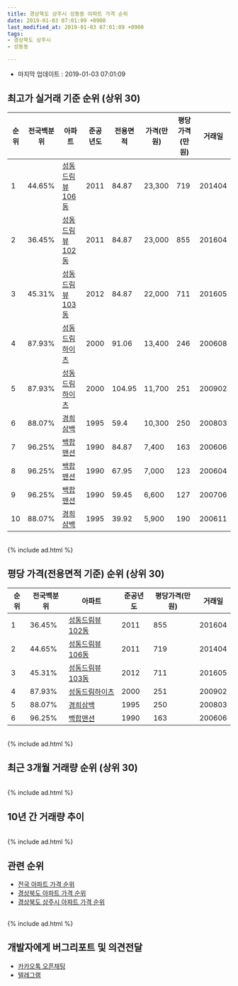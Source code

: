 ```yaml
---
title: 경상북도 상주시 성동동 아파트 가격 순위
date: 2019-01-03 07:01:09 +0900
last_modified_at: 2019-01-03 07:01:09 +0900
tags:
- 경상북도 상주시
- 성동동

---
```


* 마지막 업데이트 : 2019-01-03 07:01:09

## 최고가 실거래 기준 순위 (상위 30)


|순위|전국백분위|아파트|준공년도|전용면적|가격(만원)|평당가격(만원)|거래일|
|---|---|---|---|---|---|---|---|
|1|44.65%|[성동드림뷰106동](https://search.naver.com/search.naver?query=%EA%B2%BD%EC%83%81%EB%B6%81%EB%8F%84+%EC%83%81%EC%A3%BC%EC%8B%9C+%EC%84%B1%EB%8F%99%EB%8F%99+%EC%84%B1%EB%8F%99%EB%93%9C%EB%A6%BC%EB%B7%B0106%EB%8F%99)|2011|84.87|23,300|719|201404|
|2|36.45%|[성동드림뷰102동](https://search.naver.com/search.naver?query=%EA%B2%BD%EC%83%81%EB%B6%81%EB%8F%84+%EC%83%81%EC%A3%BC%EC%8B%9C+%EC%84%B1%EB%8F%99%EB%8F%99+%EC%84%B1%EB%8F%99%EB%93%9C%EB%A6%BC%EB%B7%B0102%EB%8F%99)|2011|84.87|23,000|855|201604|
|3|45.31%|[성동드림뷰103동](https://search.naver.com/search.naver?query=%EA%B2%BD%EC%83%81%EB%B6%81%EB%8F%84+%EC%83%81%EC%A3%BC%EC%8B%9C+%EC%84%B1%EB%8F%99%EB%8F%99+%EC%84%B1%EB%8F%99%EB%93%9C%EB%A6%BC%EB%B7%B0103%EB%8F%99)|2012|84.87|22,000|711|201605|
|4|87.93%|[성동드림하이츠](https://search.naver.com/search.naver?query=%EA%B2%BD%EC%83%81%EB%B6%81%EB%8F%84+%EC%83%81%EC%A3%BC%EC%8B%9C+%EC%84%B1%EB%8F%99%EB%8F%99+%EC%84%B1%EB%8F%99%EB%93%9C%EB%A6%BC%ED%95%98%EC%9D%B4%EC%B8%A0)|2000|91.06|13,400|246|200608|
|5|87.93%|[성동드림하이츠](https://search.naver.com/search.naver?query=%EA%B2%BD%EC%83%81%EB%B6%81%EB%8F%84+%EC%83%81%EC%A3%BC%EC%8B%9C+%EC%84%B1%EB%8F%99%EB%8F%99+%EC%84%B1%EB%8F%99%EB%93%9C%EB%A6%BC%ED%95%98%EC%9D%B4%EC%B8%A0)|2000|104.95|11,700|251|200902|
|6|88.07%|[경희삼백](https://search.naver.com/search.naver?query=%EA%B2%BD%EC%83%81%EB%B6%81%EB%8F%84+%EC%83%81%EC%A3%BC%EC%8B%9C+%EC%84%B1%EB%8F%99%EB%8F%99+%EA%B2%BD%ED%9D%AC%EC%82%BC%EB%B0%B1)|1995|59.4|10,300|250|200803|
|7|96.25%|[백합맨션](https://search.naver.com/search.naver?query=%EA%B2%BD%EC%83%81%EB%B6%81%EB%8F%84+%EC%83%81%EC%A3%BC%EC%8B%9C+%EC%84%B1%EB%8F%99%EB%8F%99+%EB%B0%B1%ED%95%A9%EB%A7%A8%EC%85%98)|1990|84.87|7,400|163|200606|
|8|96.25%|[백합맨션](https://search.naver.com/search.naver?query=%EA%B2%BD%EC%83%81%EB%B6%81%EB%8F%84+%EC%83%81%EC%A3%BC%EC%8B%9C+%EC%84%B1%EB%8F%99%EB%8F%99+%EB%B0%B1%ED%95%A9%EB%A7%A8%EC%85%98)|1990|67.95|7,000|123|200604|
|9|96.25%|[백합맨션](https://search.naver.com/search.naver?query=%EA%B2%BD%EC%83%81%EB%B6%81%EB%8F%84+%EC%83%81%EC%A3%BC%EC%8B%9C+%EC%84%B1%EB%8F%99%EB%8F%99+%EB%B0%B1%ED%95%A9%EB%A7%A8%EC%85%98)|1990|59.45|6,600|127|200706|
|10|88.07%|[경희삼백](https://search.naver.com/search.naver?query=%EA%B2%BD%EC%83%81%EB%B6%81%EB%8F%84+%EC%83%81%EC%A3%BC%EC%8B%9C+%EC%84%B1%EB%8F%99%EB%8F%99+%EA%B2%BD%ED%9D%AC%EC%82%BC%EB%B0%B1)|1995|39.92|5,900|190|200611|


<br>
{% include ad.html %}
<br>

## 평당 가격(전용면적 기준) 순위 (상위 30)


|순위|전국백분위|아파트|준공년도|평당가격(만원)|거래일|
|---|---|---|---|---|---|
|1|36.45%|[성동드림뷰102동](https://search.naver.com/search.naver?query=%EA%B2%BD%EC%83%81%EB%B6%81%EB%8F%84+%EC%83%81%EC%A3%BC%EC%8B%9C+%EC%84%B1%EB%8F%99%EB%8F%99+%EC%84%B1%EB%8F%99%EB%93%9C%EB%A6%BC%EB%B7%B0102%EB%8F%99)|2011|855|201604|
|2|44.65%|[성동드림뷰106동](https://search.naver.com/search.naver?query=%EA%B2%BD%EC%83%81%EB%B6%81%EB%8F%84+%EC%83%81%EC%A3%BC%EC%8B%9C+%EC%84%B1%EB%8F%99%EB%8F%99+%EC%84%B1%EB%8F%99%EB%93%9C%EB%A6%BC%EB%B7%B0106%EB%8F%99)|2011|719|201404|
|3|45.31%|[성동드림뷰103동](https://search.naver.com/search.naver?query=%EA%B2%BD%EC%83%81%EB%B6%81%EB%8F%84+%EC%83%81%EC%A3%BC%EC%8B%9C+%EC%84%B1%EB%8F%99%EB%8F%99+%EC%84%B1%EB%8F%99%EB%93%9C%EB%A6%BC%EB%B7%B0103%EB%8F%99)|2012|711|201605|
|4|87.93%|[성동드림하이츠](https://search.naver.com/search.naver?query=%EA%B2%BD%EC%83%81%EB%B6%81%EB%8F%84+%EC%83%81%EC%A3%BC%EC%8B%9C+%EC%84%B1%EB%8F%99%EB%8F%99+%EC%84%B1%EB%8F%99%EB%93%9C%EB%A6%BC%ED%95%98%EC%9D%B4%EC%B8%A0)|2000|251|200902|
|5|88.07%|[경희삼백](https://search.naver.com/search.naver?query=%EA%B2%BD%EC%83%81%EB%B6%81%EB%8F%84+%EC%83%81%EC%A3%BC%EC%8B%9C+%EC%84%B1%EB%8F%99%EB%8F%99+%EA%B2%BD%ED%9D%AC%EC%82%BC%EB%B0%B1)|1995|250|200803|
|6|96.25%|[백합맨션](https://search.naver.com/search.naver?query=%EA%B2%BD%EC%83%81%EB%B6%81%EB%8F%84+%EC%83%81%EC%A3%BC%EC%8B%9C+%EC%84%B1%EB%8F%99%EB%8F%99+%EB%B0%B1%ED%95%A9%EB%A7%A8%EC%85%98)|1990|163|200606|


<br>
{% include ad.html %}
<br>

## 최근 3개월 거래량 순위 (상위 30)


<div style="width:100%;">
    <canvas id="deal_count_ranking" height="250"></canvas>
</div>


<script>
new Chart(document.getElementById("deal_count_ranking"), {
    type: 'horizontalBar',
    data: {
        labels: ['백합맨션', '경희삼백', '성동드림뷰103동'],
        datasets: [{
            label: '실거래 수',
            data: [1, 1, 1],
            borderColor: "rgba(255, 0, 128, 1)",
            backgroundColor: "rgba(255, 0, 128, 0.5)",
            fill: false,
        }]
    },
    options: {
        responsive: true,
        title: {
            display: true,
            text: '최근 3개월 거래량 순위'
        },
        tooltips: {
            mode: 'index',
            intersect: false,
            callbacks: {
                title: function(tooltipItems, data) {
                    return "실거래 수:";
                },
                label: function(tooltipItem, data) {
                    return data.labels[tooltipItem.index] + ": " + tooltipItem.xLabel;
                }
            }
        },
        hover: {
            mode: 'nearest',
            intersect: true
        },
        scales: {
            xAxes: [{
                display: true,
                scaleLabel: {
                    display: true,
                    labelString: '실거래 수'
                },
                ticks: {
                    suggestedMin: 0,
                }
            }],
            yAxes: [{
                display: true,
                ticks: {
                    autoSkip: false,
                    callback: function(value, index, values) {
                        if (value.length > 15)
                            return value.substr(0, 13) + "...";
                        else
                            return value;
                    }
                },
                scaleLabel: {
                    display: false,
                }
            }]
        }
    }
});

</script>


<br>
{% include ad.html %}
<br>

## 10년 간 거래량 추이


<div style="width:100%;">
    <canvas id="deal_progress" height="250"></canvas>
</div>

<script>
new Chart(document.getElementById("deal_progress"), {
    type: 'line',
    data: {
        labels: ['200901','200902','200903','200904','200905','200906','200907','200908','200909','200910','200911','200912','201001','201002','201003','201004','201005','201006','201007','201008','201009','201010','201011','201012','201101','201102','201103','201104','201105','201106','201107','201108','201109','201110','201111','201112','201201','201202','201203','201204','201205','201206','201207','201208','201209','201210','201211','201212','201301','201302','201303','201304','201305','201306','201307','201308','201309','201310','201311','201312','201401','201402','201403','201404','201405','201406','201407','201408','201409','201410','201411','201412','201501','201502','201503','201504','201505','201506','201507','201508','201509','201510','201511','201512','201601','201602','201603','201604','201605','201606','201607','201608','201609','201610','201611','201612','201701','201702','201703','201704','201705','201706','201707','201708','201709','201710','201711','201712','201801','201802','201803','201804','201805','201806','201807','201808','201809','201810','201811','201812','201901'],
        datasets: [{
            label: '실거래 수',
            pointRadius: 1,
            data: [0, 4, 0, 0, 3, 3, 5, 0, 1, 3, 2, 2, 0, 4, 3, 4, 3, 3, 2, 6, 3, 3, 3, 1, 9, 2, 6, 1, 0, 0, 3, 1, 7, 2, 0, 2, 0, 1, 3, 0, 3, 2, 1, 3, 1, 2, 1, 1, 2, 3, 2, 5, 2, 0, 0, 2, 0, 1, 1, 5, 1, 2, 2, 3, 2, 2, 0, 0, 0, 7, 2, 3, 2, 1, 4, 3, 1, 0, 4, 2, 4, 2, 2, 0, 2, 2, 3, 6, 3, 6, 1, 4, 4, 1, 1, 1, 2, 2, 3, 1, 1, 1, 1, 1, 4, 0, 1, 3, 3, 0, 2, 1, 3, 2, 1, 3, 1, 3, 2, 1, 0],
            borderColor: "rgba(255, 201, 14, 1)",
            backgroundColor: "rgba(255, 201, 14, 0.5)",
            fill: true,
        }]
    },
    options: {
        responsive: true,
        title: {
            display: true,
            text: '10년간 거래량 추이'
        },
        tooltips: {
            mode: 'index',
            intersect: false,
        },
        hover: {
            mode: 'nearest',
            intersect: true
        },
        scales: {
            xAxes: [{
                display: true,
                scaleLabel: {
                    display: true,
                    labelString: '년/월'
                }
            }],
            yAxes: [{
                display: true,
                ticks: {
                    suggestedMin: 0,
                },
                scaleLabel: {
                    display: true,
                    labelString: '실거래 수'
                }
            }]
        }
    }
});

</script>


<br>
{% include ad.html %}
<br>

## 관련 순위

- [전국 아파트 가격 순위](https://inasie.github.io/apt-ranking/전국)
- [경상북도 아파트 가격 순위](https://inasie.github.io/apt-ranking/경상북도)
- [경상북도 상주시 아파트 가격 순위](https://inasie.github.io/apt-ranking/경상북도-상주시)


<br>
{% include ad.html %}
<br>

## 개발자에게 버그리포트 및 의견전달

- [카카오톡 오픈채팅](https://open.kakao.com/o/gLJUAP4)
- [텔레그램](https://t.me/inasie)

